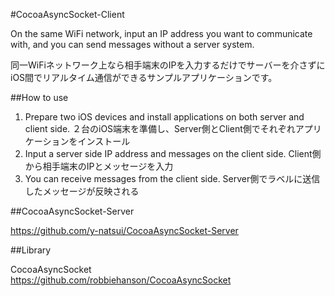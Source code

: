 #CocoaAsyncSocket-Client

On the same WiFi network, input an IP address you want to communicate with, and you can send messages without a server system. 

同一WiFiネットワーク上なら相手端末のIPを入力するだけでサーバーを介さずにiOS間でリアルタイム通信ができるサンプルアプリケーションです。

##How to use

1. Prepare two iOS devices and install applications on both server and client side.
  ２台のiOS端末を準備し、Server側とClient側でそれぞれアプリケーションをインストール
2. Input a server side IP address and messages on the client side.
  Client側から相手端末のIPとメッセージを入力
3. You can receive messages from the client side.
  Server側でラベルに送信したメッセージが反映される

##CocoaAsyncSocket-Server

https://github.com/y-natsui/CocoaAsyncSocket-Server

##Library

CocoaAsyncSocket  
https://github.com/robbiehanson/CocoaAsyncSocket

